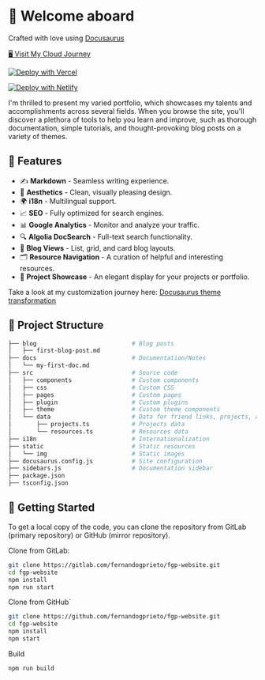 # 👋 Welcome aboard

Crafted with love using [Docusaurus](https://docusaurus.io/)

[🖥 Visit My Cloud Journey](https://fernandogprieto.com)

[![Deploy with Vercel](https://vercel.com/button)](https://vercel.com/new/clone?repository-url=https://gitlab.com/fernandogprieto/fgp-website.git&project-name=fgp-website&repo-name=fgp-website)

[![Deploy with Netlify](https://www.netlify.com/img/deploy/button.svg)](https://app.netlify.com/start/deploy?repository=https://gitlab.com/fernandogprieto/fgp-website.git)

I'm thrilled to present my varied portfolio, which showcases my talents and accomplishments across several fields. When you browse the site, you'll discover a plethora of tools to help you learn and improve, such as thorough documentation, simple tutorials, and thought-provoking blog posts on a variety of themes.

## 🚀 Features

- ✍️ **Markdown** - Seamless writing experience.
- 🎨 **Aesthetics** - Clean, visually pleasing design.
- 🌍 **i18n** - Multilingual support.
- 📈 **SEO** - Fully optimized for search engines.
- 📊 **Google Analytics** - Monitor and analyze your traffic.
- 🔍 **Algolia DocSearch** - Full-text search functionality.
- 📑 **Blog Views** - List, grid, and card blog layouts.
- 🗂 **Resource Navigation** - A curation of helpful and interesting resources.
- 💼 **Project Showcase** - An elegant display for your projects or portfolio.

Take a look at my customization journey here: [Docusaurus theme transformation](https://www.fernandogprieto.com/docs/docusuarus-intro)

## 📁 Project Structure

```bash
├── blog                           # Blog posts
│   ├── first-blog-post.md
├── docs                           # Documentation/Notes
│   └── my-first-doc.md
├── src                            # Source code
│   ├── components                 # Custom components
│   ├── css                        # Custom CSS
│   ├── pages                      # Custom pages
│   ├── plugin                     # Custom plugins
│   ├── theme                      # Custom theme components
│   └── data                       # Data for friend links, projects, and resources
│       ├── projects.ts            # Projects data
│       └── resources.ts           # Resources data
├── i18n                           # Internationalization
├── static                         # Static resources
│   └── img                        # Static images
├── docusaurus.config.js           # Site configuration
├── sidebars.js                    # Documentation sidebar
├── package.json
├── tsconfig.json
```

## 🏁 Getting Started

To get a local copy of the code, you can clone the repository from GitLab (primary repository) or GitHub (mirror repository).

Clone from GitLab:

```sh
git clone https://gitlab.com/fernandogprieto/fgp-website.git
cd fgp-website
npm install
npm run start
```

Clone from GitHub`

```sh
git clone https://github.com/fernandogprieto/fgp-website.git
cd fgp-website
npm install
npm start
```

Build

```sh
npm run build
```
